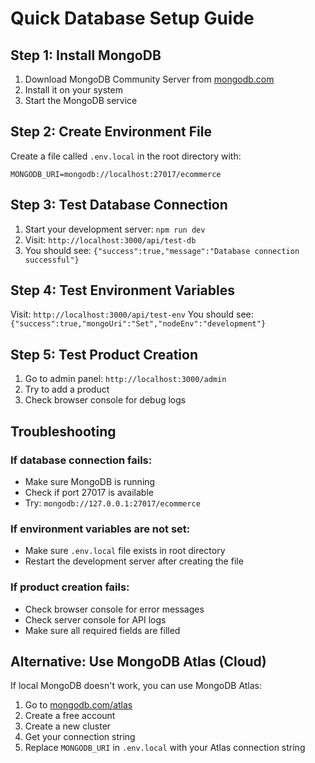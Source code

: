 # Quick Database Setup Guide

## Step 1: Install MongoDB
1. Download MongoDB Community Server from [mongodb.com](https://www.mongodb.com/try/download/community)
2. Install it on your system
3. Start the MongoDB service

## Step 2: Create Environment File
Create a file called `.env.local` in the root directory with:

```env
MONGODB_URI=mongodb://localhost:27017/ecommerce
```

## Step 3: Test Database Connection
1. Start your development server: `npm run dev`
2. Visit: `http://localhost:3000/api/test-db`
3. You should see: `{"success":true,"message":"Database connection successful"}`

## Step 4: Test Environment Variables
Visit: `http://localhost:3000/api/test-env`
You should see: `{"success":true,"mongoUri":"Set","nodeEnv":"development"}`

## Step 5: Test Product Creation
1. Go to admin panel: `http://localhost:3000/admin`
2. Try to add a product
3. Check browser console for debug logs

## Troubleshooting

### If database connection fails:
- Make sure MongoDB is running
- Check if port 27017 is available
- Try: `mongodb://127.0.0.1:27017/ecommerce`

### If environment variables are not set:
- Make sure `.env.local` file exists in root directory
- Restart the development server after creating the file

### If product creation fails:
- Check browser console for error messages
- Check server console for API logs
- Make sure all required fields are filled

## Alternative: Use MongoDB Atlas (Cloud)
If local MongoDB doesn't work, you can use MongoDB Atlas:

1. Go to [mongodb.com/atlas](https://www.mongodb.com/atlas)
2. Create a free account
3. Create a new cluster
4. Get your connection string
5. Replace `MONGODB_URI` in `.env.local` with your Atlas connection string 